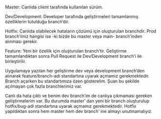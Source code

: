 Master: Canlıda client tarafında kullanılan sürüm.

Dev/Development: Developer tarafında geliştirmeleri tamamlanmış özelliklerin tutulduğu branch’dir.

Hotfix: Canlıda olabilecek hataların çözümü için oluşturulan branchdir. Prod branch’imiz hangisi ise -ki bizde bu master veya main- branch’inden alınması gerekir.

Feature: Yeni bir özellik için oluşturulan branch’tir. Geliştirme tamamlandıktan sonra Pull Request ile Dev/Development branch’i ile birleştirilir.

Uygulamaya yazılan her geliştirme dev veya development branch’den alınarak feature/branch-adi standartına uyarak açmamız gerekmektedir. Branch açarken bu standartımıza özen gösterelim. Şuan bu şekilde açılmayan çok fazla branchlerimiz var.

Canlı da hata çıktı ve benim dev branch’im de canlıya çıkmaması gereken geliştirmelerim var. Bu durumda master’ dan yeni bir branch oluşturulup hotfix/bug-adi standartına uyarak açmamız gerekmektedir. Hotfix yapıldıktan sonra hem master hem dev branch’ ine almayı unutmamalıyız.
